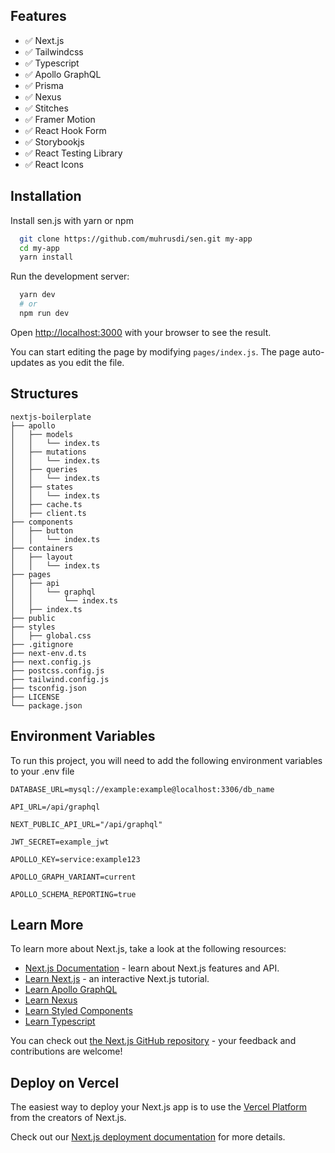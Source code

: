 <img alt="" src="https://res.cloudinary.com/muhrusdi/image/upload/v1656567875/senjs-cover.jpg">

## Features

- ✅ Next.js
- ✅ Tailwindcss
- ✅ Typescript
- ✅ Apollo GraphQL
- ✅ Prisma
- ✅ Nexus
- ✅ Stitches
- ✅ Framer Motion
- ✅ React Hook Form
- ✅ Storybookjs
- ✅ React Testing Library
- ✅ React Icons

## Installation

Install sen.js with yarn or npm

```bash
  git clone https://github.com/muhrusdi/sen.git my-app
  cd my-app
  yarn install
```

Run the development server:

```bash
  yarn dev
  # or
  npm run dev
```

Open [http://localhost:3000](http://localhost:3000) with your browser to see the result.

You can start editing the page by modifying `pages/index.js`. The page auto-updates as you edit the file.

## Structures

```text
nextjs-boilerplate
├── apollo
│   ├── models
│   │   └── index.ts
│   ├── mutations
│   │   └── index.ts
│   ├── queries
│   │   └── index.ts
│   ├── states
│   │   └── index.ts
│   ├── cache.ts
│   ├── client.ts
├── components
│   ├── button
│   │   └── index.ts
├── containers
│   ├── layout
│   │   └── index.ts
├── pages
│   ├── api
│   │   └── graphql
│   │       └── index.ts
│   ├── index.ts
├── public
├── styles
│   ├── global.css
├── .gitignore
├── next-env.d.ts
├── next.config.js
├── postcss.config.js
├── tailwind.config.js
├── tsconfig.json
├── LICENSE
└── package.json
```

## Environment Variables

To run this project, you will need to add the following environment variables to your .env file

`DATABASE_URL=mysql://example:example@localhost:3306/db_name`

`API_URL=/api/graphql`

`NEXT_PUBLIC_API_URL="/api/graphql"`

`JWT_SECRET=example_jwt`

`APOLLO_KEY=service:example123`

`APOLLO_GRAPH_VARIANT=current`

`APOLLO_SCHEMA_REPORTING=true`

## Learn More

To learn more about Next.js, take a look at the following resources:

- [Next.js Documentation](https://nextjs.org/docs) - learn about Next.js features and API.
- [Learn Next.js](https://nextjs.org/learn) - an interactive Next.js tutorial.
- [Learn Apollo GraphQL](https://www.apollographql.com/)
- [Learn Nexus](https://nexusjs.org/)
- [Learn Styled Components](https://styled-components.com/)
- [Learn Typescript](https://www.typescriptlang.org/)

You can check out [the Next.js GitHub repository](https://github.com/vercel/next.js/) - your feedback and contributions are welcome!

## Deploy on Vercel

The easiest way to deploy your Next.js app is to use the [Vercel Platform](https://vercel.com/import?utm_medium=default-template&filter=next.js&utm_source=create-next-app&utm_campaign=create-next-app-readme) from the creators of Next.js.

Check out our [Next.js deployment documentation](https://nextjs.org/docs/deployment) for more details.
